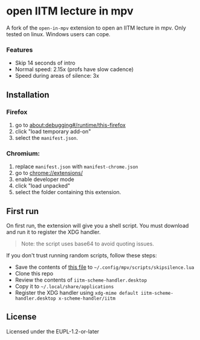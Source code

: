 # open IITM lecture in mpv

A fork of the `open-in-mpv` extension to open an IITM lecture in mpv.
Only tested on linux. Windows users can cope.

### Features

- Skip 14 seconds of intro
- Normal speed: 2.15x (profs have slow cadence)
- Speed during areas of silence: 3x

## Installation

### Firefox

1. go to <about:debugging#/runtime/this-firefox>
2. click "load temporary add-on"
3. select the `manifest.json`.

### Chromium:

1. replace `manifest.json` with `manifest-chrome.json`
2. go to <chrome://extensions/>
3. enable developer mode
4. click "load unpacked"
5. select the folder containing this extension.

## First run

On first run, the extension will give you a shell script. You must download and
run it to register the XDG handler.

> Note: the script uses base64 to avoid quoting issues.

If you don't trust running random scripts, follow these steps:

- Save the contents of [this file](https://raw.githubusercontent.com/ferreum/mpv-skipsilence/refs/heads/master/skipsilence.lua) to `~/.config/mpv/scripts/skipsilence.lua`
- Clone this repo
- Review the contents of `iitm-scheme-handler.desktop`
- Copy it to `~/.local/share/applications`
- Register the XDG handler using `xdg-mime default iitm-scheme-handler.desktop x-scheme-handler/iitm`

## License

Licensed under the EUPL-1.2-or-later
